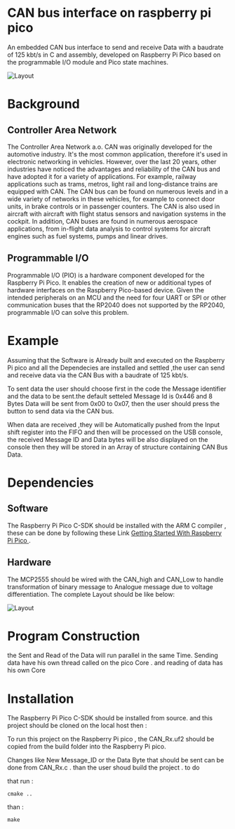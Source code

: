 # CAN bus interface on raspberry pi pico 

  An embedded CAN bus interface to send and receive Data with a baudrate of 125 kbt/s in C and assembly, developed on Raspberry Pi Pico based on the programmable I/O module and Pico state machines.
  
  
![Layout](https://github.com/TitiLouati/C-Raspi-Pico-PIO-CANBus/blob/main/CANBus-PIO-Pico/PicoCAN.jpeg)

# Background

## Controller Area Network 

The Controller Area Network a.o. CAN was originally developed for the automotive industry. It's the most common application, therefore it's used in electronic networking in vehicles. However, over the last 20 years, other industries have noticed the advantages and reliability of the CAN bus and have adopted it for a variety of applications. For example, railway applications such as trams, metros, light rail and long-distance trains are equipped with CAN. The CAN bus can be found on numerous levels and in a wide variety of networks in these vehicles, for example to connect door units, in brake controls or in passenger counters. The CAN is also used in aircraft with aircraft with flight status sensors and navigation systems in the cockpit. In addition, CAN buses are found in numerous aerospace applications, from in-flight data analysis to control systems for aircraft engines such as fuel systems, pumps and linear drives.

## Programmable I/O

Programmable I/O (PIO) is a hardware component developed for the Raspberry Pi Pico. It enables the creation of new or additional types of hardware interfaces on the
Raspberry Pico-based device. Given the intended peripherals on an MCU and the need for four UART or SPI or other communication buses that the RP2040 does not
supported by the RP2040, programmable I/O can solve this problem.

# Example

Assuming that the Software is Already built and executed on the Raspberry Pi pico and all the Dependecies are installed and settled ,the user can send and receive data via the CAN Bus with a baudrate of 125 kbt/s. 

To sent data the user should choose first in the code the Message identifier and the data to be sent.the default setteled Message Id is 0x446 and 8 Bytes Data will be sent from 0x00 to 0x07, then the user should press the button to send data via the CAN bus. 

When data are received ,they will be Automatically pushed from the Input shift register into the FIFO and then will be processed on the USB console,  the received Message ID and Data bytes will be also displayed on the console then they will be stored in an Array of structure containing CAN Bus Data. 

# Dependencies

## Software 

The Raspberry Pi Pico C-SDK should be installed with the ARM C compiler , these can be done by following these Link [Getting Started With Raspberry Pi Pico ](https://datasheets.raspberrypi.com/pico/getting-started-with-pico.pdf).  

## Hardware

The MCP2555 should be wired with the CAN_high and CAN_Low to handle transformation of binary message to Analogue message due to voltage differentiation. The complete Layout should be like below: 



![Layout](https://github.com/TitiLouati/C-Raspi-Pico-PIO-CANBus/blob/main/CANBus-PIO-Pico/schaltungPCB.png)


# Program Construction

the Sent and Read of the Data will run parallel in the same Time. Sending data have his own thread called on the pico  Core . and reading of data has his own Core

# Installation 

The Raspberry Pi Pico C-SDK should be installed from source. and this project should be cloned on the local host then : 

To run this project on the Raspberry Pi pico , the CAN_Rx.uf2 should be copied from the build folder into the Raspberry Pi pico. 

Changes like New Message_ID or the Data Byte that should be sent can be done from  CAN_Rx.c . than the user shoud build the project . to do 

that run :

```
cmake ..
```

than : 

```
make

```






